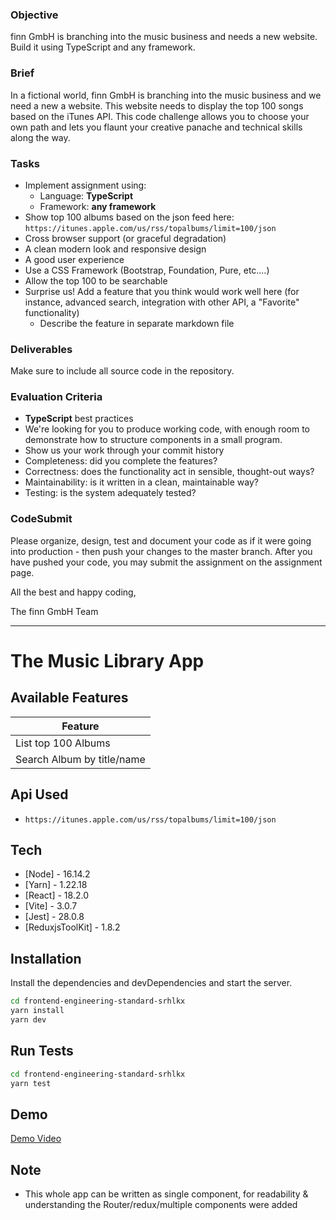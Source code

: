 ### Objective

finn GmbH is branching into the music business and needs a new website. Build it using TypeScript and any framework.

### Brief

In a fictional world, finn GmbH is branching into the music business and we need a new a website. This website needs to display the top 100 songs based on the iTunes API. This code challenge allows you to choose your own path and lets you flaunt your creative panache and technical skills along the way.

### Tasks

- Implement assignment using:
  - Language: **TypeScript**
  - Framework: **any framework**
- Show top 100 albums based on the json feed here: `https://itunes.apple.com/us/rss/topalbums/limit=100/json`
- Cross browser support (or graceful degradation)
- A clean modern look and responsive design
- A good user experience
- Use a CSS Framework (Bootstrap, Foundation, Pure, etc.…)
- Allow the top 100 to be searchable
- Surprise us! Add a feature that you think would work well here (for instance, advanced search, integration with other API, a "Favorite" functionality)
  - Describe the feature in separate markdown file

### Deliverables

Make sure to include all source code in the repository.

### Evaluation Criteria

- **TypeScript** best practices
- We're looking for you to produce working code, with enough room to demonstrate how to structure components in a small program.
- Show us your work through your commit history
- Completeness: did you complete the features?
- Correctness: does the functionality act in sensible, thought-out ways?
- Maintainability: is it written in a clean, maintainable way?
- Testing: is the system adequately tested?

### CodeSubmit

Please organize, design, test and document your code as if it were going into production - then push your changes to the master branch. After you have pushed your code, you may submit the assignment on the assignment page.

All the best and happy coding,

The finn GmbH Team



--------------------------------------------------------------------------------------------------------------------------------------------------------------
# The Music Library App


## Available Features

| Feature                    |
|----------------------------|
| List top 100 Albums        |
| Search Album by title/name |


## Api Used
- `https://itunes.apple.com/us/rss/topalbums/limit=100/json`

## Tech

- [Node] - 16.14.2
- [Yarn] - 1.22.18
- [React] - 18.2.0
- [Vite] - 3.0.7
- [Jest] - 28.0.8
- [ReduxjsToolKit] - 1.8.2

## Installation

Install the dependencies and devDependencies and start the server.

```sh
cd frontend-engineering-standard-srhlkx
yarn install
yarn dev
```


## Run Tests
```sh
cd frontend-engineering-standard-srhlkx
yarn test
```

## Demo
[Demo Video](./DemoVideo/DemoVideo.mp4)

## Note

- This whole app can be written as single component, for readability & understanding  the Router/redux/multiple components were added
